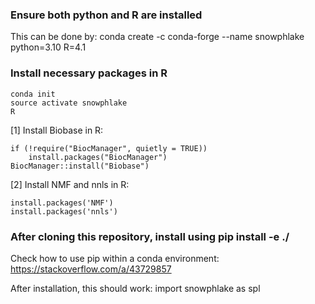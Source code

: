 ### Ensure both python and R are installed
This can be done by:
conda create -c conda-forge --name snowphlake python=3.10 R=4.1

### Install necessary packages in R
```
conda init
source activate snowphlake
R
```

[1] Install Biobase in R:
```
if (!require("BiocManager", quietly = TRUE))
    install.packages("BiocManager")
BiocManager::install("Biobase")
```
[2] Install NMF and nnls in R:
```
install.packages('NMF')
install.packages('nnls')
```
### After cloning this repository, install using pip install -e ./
Check how to use pip within a conda environment: https://stackoverflow.com/a/43729857 

After installation, this should work: import snowphlake as spl